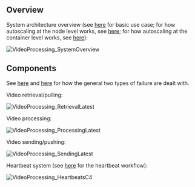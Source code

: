 ## Overview

System architecture overview (see [here](workflow.md#client-requests-processing-of-video) for basic use case; for how autoscaling at the node level works, see [here](workflow.md#autoscaling-workflow); for how autoscaling at the container level works, see [here](workflow.md#dynamic-container-scaling-within-a-node-based-on-cpuram-utilization-during-workload-processing)):

![VideoProcessing_SystemOverview](https://github.com/S24-Capstone-Distributed/General-4020/assets/76976043/cd961c49-c635-4cf2-a85b-49b396c1ff50)

## Components

See [here](workflow.md#error-handling-functional-container-error) and [here](workflow.md#error-handling-container-failure) for how the general two types of failure are dealt with.

Video retrieval/pulling:

![VideoProcessing_RetrievalLatest](https://github.com/S24-Capstone-Distributed/General-4020/assets/76976043/107f3c53-91bb-4518-839f-ee7df3c75605)

Video processing:

![VideoProcessing_ProcessingLatest](https://github.com/S24-Capstone-Distributed/General-4020/assets/76976043/5b1a4188-c74e-40c3-b795-80ae70b171ab)

Video sending/pushing:

![VideoProcessing_SendingLatest](https://github.com/S24-Capstone-Distributed/General-4020/assets/76976043/dadfd500-9976-4fe3-a608-4c46ef1cdbb7)

Heartbeat system (see [here](workflow.md#gossip-based-heartbeat-protocol-between-containerspods) for the heartbeat workflow):

![VideoProcessing_HeartbeatsC4](https://github.com/S24-Capstone-Distributed/General-4020/assets/76976043/90feb73b-d37d-4202-8f4e-41337aca8514)
